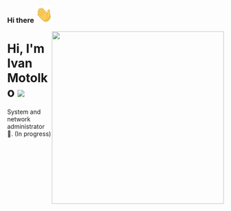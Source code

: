 ### Hi there <img src="https://raw.githubusercontent.com/ABSphreak/ABSphreak/master/gifs/Hi.gif" width="40px" />

<!--
**Ivaan04/Ivaan04** is a ✨ _special_ ✨ repository because its `README.md` (this file) appears on your GitHub profile. -->


<img align="right" width="400" height="400" src="https://64.media.tumblr.com/dd1158afca966cfedac990642113d99b/tumblr_o7a29vlVAx1ton0qpo1_500.gif">


# Hi, I'm Ivan Motolko <img src="https://media.giphy.com/media/WUlplcMpOCEmTGBtBW/giphy.gif" width="40px">

System and network administrator :robot:. (In progress)

<!-- ## About me 

:heart: Drawing | :black_heart: Hip-Hop | :blue_heart: Programming

- :earth_americas: I'm from Medellin - Colombia
- :video_game: I like to play video games
- :gem: I love to customize everything lol


---
⭐️ From [FatChicken277](https://github.com/FatChicken277)

Here are some ideas to get you started:

- 🔭 I’m currently working on ...
- 🌱 I’m currently learning ...
- 👯 I’m looking to collaborate on ...
- 🤔 I’m looking for help with ...
- 💬 Ask me about ...
- 📫 How to reach me: ...
- 😄 Pronouns: ...
- ⚡ Fun fact: ...
-->
